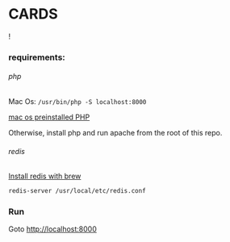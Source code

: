 # CARDS

[](card.png)!

### requirements:

###### php

Mac Os: `/usr/bin/php -S localhost:8000`

[mac os preinstalled PHP](https://medium.com/@romaninsh/install-php-7-2-on-macos-high-sierra-with-homebrew-bdc4d1b04ea6)

Otherwise, install php and run apache from the root of this repo.

###### redis

[Install redis with brew](https://gist.github.com/tomysmile/1b8a321e7c58499ef9f9441b2faa0aa8)

```bash
redis-server /usr/local/etc/redis.conf
```

### Run

Goto [http://localhost:8000](http://localhost:8000)

